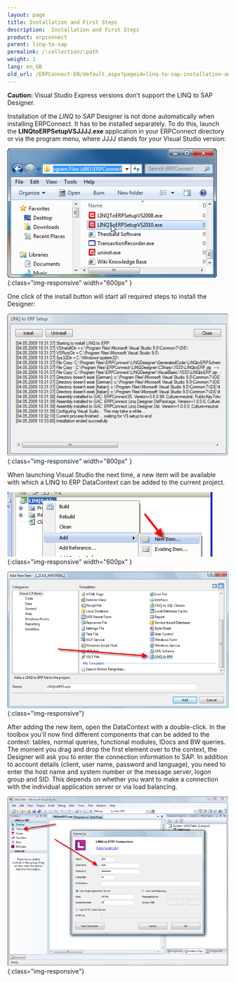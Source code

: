 ```yaml
---
layout: page
title: Installation and First Steps
description:  Installation and First Steps
product: erpconnect
parent: linq-to-sap
permalink: /:collection/:path
weight: 1
lang: en_GB
old_url: /ERPConnect-EN/default.aspx?pageid=linq-to-sap-installation-and-first-steps
---
```


**Caution:** Visual Studio Express versions don't support the LINQ to SAP Designer. 

Installation of the *LINQ* to *SAP* Designer is not done automatically when installing ERPConnect. It has to be installed separately. To do this, launch the **LINQtoERPSetupVSJJJJ.exe** application in your ERPConnect directory or via the program menu, where JJJJ stands for your Visual Studio version:

![LINQToERP-First-Steps-001](/img/content/LINQToERP-First-Steps-001.png){:class="img-responsive" width="600px" }


One click of the install button will start all required steps to install the Designer:  

![LINQToERP-First-Steps-002](/img/content/LINQToERP-First-Steps-002.png){:class="img-responsive" width="800px" }

When launching Visual Studio the next time, a new item will be available with which a LINQ to ERP DataContext can be added to the current project.

![LINQToERP-First-Steps-003](/img/content/LINQToERP-First-Steps-003.png){:class="img-responsive" width="600px" }

![LINQToERP-First-Steps-004](/img/content/LINQToERP-First-Steps-004.png){:class="img-responsive"}

After adding the new item, open the DataContext with a double-click. In the toolbox you'll now find different components that can be added to the context: tables, normal queries, functional modules, IDocs and BW queries. The moment you drag and drop the first element over to the context, the Designer will ask you to enter the connection information to SAP. In addition to account details (client, user name, password and language), you need to enter the host name and system number or the message server, logon group and SID. This depends on whether you want to make a connection with the individual application server or via load balancing.

![LINQToERP-First-Steps-005](/img/content/LINQToERP-First-Steps-005.png){:class="img-responsive"}